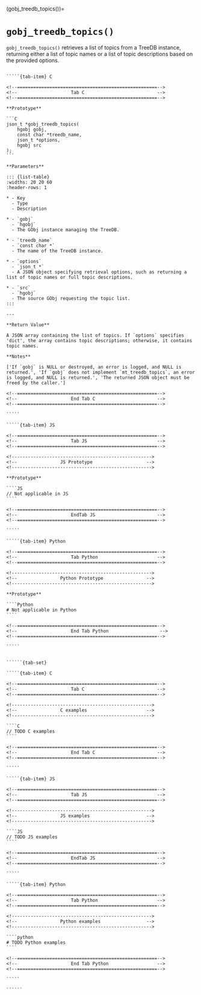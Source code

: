<!-- ============================================================== -->
(gobj_treedb_topics())=
# `gobj_treedb_topics()`
<!-- ============================================================== -->

`gobj_treedb_topics()` retrieves a list of topics from a TreeDB instance, returning either a list of topic names or a list of topic descriptions based on the provided options.

<!------------------------------------------------------------>
<!--                    Prototypes                          -->
<!------------------------------------------------------------>

``````{tab-set}

`````{tab-item} C

<!--====================================================-->
<!--                    Tab C                           -->
<!--====================================================-->

**Prototype**

```C
json_t *gobj_treedb_topics(
    hgobj gobj,
    const char *treedb_name,
    json_t *options,
    hgobj src
);
```

**Parameters**

::: {list-table}
:widths: 20 20 60
:header-rows: 1

* - Key
  - Type
  - Description

* - `gobj`
  - `hgobj`
  - The GObj instance managing the TreeDB.

* - `treedb_name`
  - `const char *`
  - The name of the TreeDB instance.

* - `options`
  - `json_t *`
  - A JSON object specifying retrieval options, such as returning a list of topic names or full topic descriptions.

* - `src`
  - `hgobj`
  - The source GObj requesting the topic list.
:::

---

**Return Value**

A JSON array containing the list of topics. If `options` specifies 'dict', the array contains topic descriptions; otherwise, it contains topic names.

**Notes**

['If `gobj` is NULL or destroyed, an error is logged, and NULL is returned.', 'If `gobj` does not implement `mt_treedb_topics`, an error is logged, and NULL is returned.', 'The returned JSON object must be freed by the caller.']

<!--====================================================-->
<!--                    End Tab C                       -->
<!--====================================================-->

`````

`````{tab-item} JS

<!--====================================================-->
<!--                    Tab JS                          -->
<!--====================================================-->

<!---------------------------------------------------->
<!--                JS Prototype                    -->
<!---------------------------------------------------->

**Prototype**

````JS
// Not applicable in JS
````

<!--====================================================-->
<!--                    EndTab JS                       -->
<!--====================================================-->

`````

`````{tab-item} Python

<!--====================================================-->
<!--                    Tab Python                      -->
<!--====================================================-->

<!---------------------------------------------------->
<!--                Python Prototype                -->
<!---------------------------------------------------->

**Prototype**

````Python
# Not applicable in Python
````

<!--====================================================-->
<!--                    End Tab Python                   -->
<!--====================================================-->

`````

``````

<!------------------------------------------------------------>
<!--                    Examples                            -->
<!------------------------------------------------------------>

```````{dropdown} Examples

``````{tab-set}

`````{tab-item} C

<!--====================================================-->
<!--                    Tab C                           -->
<!--====================================================-->

<!---------------------------------------------------->
<!--                C examples                      -->
<!---------------------------------------------------->

````C
// TODO C examples
````

<!--====================================================-->
<!--                    End Tab C                       -->
<!--====================================================-->

`````

`````{tab-item} JS

<!--====================================================-->
<!--                    Tab JS                          -->
<!--====================================================-->

<!---------------------------------------------------->
<!--                JS examples                     -->
<!---------------------------------------------------->

````JS
// TODO JS examples
````

<!--====================================================-->
<!--                    EndTab JS                       -->
<!--====================================================-->

`````

`````{tab-item} Python

<!--====================================================-->
<!--                    Tab Python                      -->
<!--====================================================-->

<!---------------------------------------------------->
<!--                Python examples                 -->
<!---------------------------------------------------->

````python
# TODO Python examples
````

<!--====================================================-->
<!--                    End Tab Python                  -->
<!--====================================================-->

`````

``````

```````

